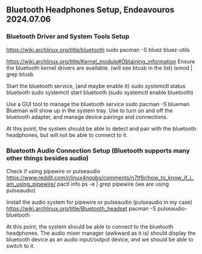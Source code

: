 ## Bluetooth Headphones Setup, Endeavouros 2024.07.06

### Bluetooth Driver and System Tools Setup

https://wiki.archlinux.org/title/bluetooth
sudo pacman -S bluez bluez-utils

https://wiki.archlinux.org/title/Kernel_module#Obtaining_information
Ensure the bluetooth kernel drivers are available. (will see btusb in the list)
lsmod | grep btusb

Start the bluetooth service, (and maybe enable it)
sudo systemctl status bluetooth
sudo systemctl start bluetooth
(sudo systemctl enable bluetooth)

Use a GUI tool to manage the bluetooth service
sudo pacman -S blueman
Blueman will show up in the system tray. Use to turn on and off the bluetooth adapter, and manage device pairings and connections.

At this point, the system should be able to detect and pair with the bluetooth headphones, but will not be able to connect to it.

### Bluetooth Audio Connection Setup (Bluetooth supports many other things besides audio)

Check if using pipewire or pulseaudio
https://www.reddit.com/r/linux4noobs/comments/n7tf6r/how_to_know_if_i_am_using_pipewire/
pactl info
ps -e | grep pipewire
(we are using pulseaudio)

Install the audio system for pipewire or pulseaudio (pulseaudio in my case)
https://wiki.archlinux.org/title/Bluetooth_headset
pacman -S pulseaudio-bluetooth

At this point, the system should be able to connect to the bluetooth headphones.
The audio mixer manager (awkward as it is) should display the bluetooth device as an audio input/output device, and we should be able to switch to it.


